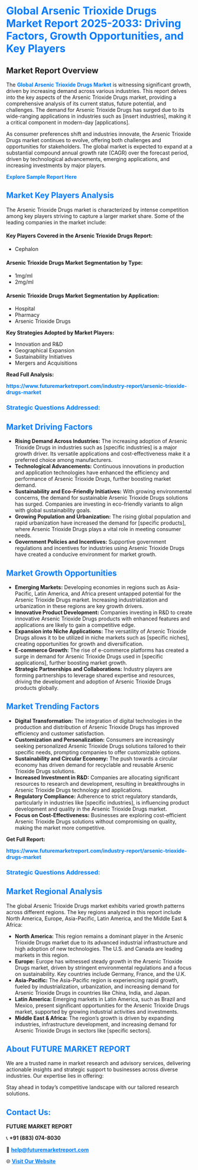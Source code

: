 <h1 style="color: #007BFF;">Global Arsenic Trioxide Drugs Market Report 2025-2033: Driving Factors, Growth Opportunities, and Key Players</h1>

<section id="overview">
<h2>Market Report Overview</h2>
<p>The <a href="https://www.futuremarketreport.com/industry-report/arsenic-trioxide-drugs-market" style="color: #007BFF; text-decoration: none;"><strong>Global Arsenic Trioxide Drugs Market</strong></a> is witnessing significant growth, driven by increasing demand across various industries. This report delves into the key aspects of the Arsenic Trioxide Drugs market, providing a comprehensive analysis of its current status, future potential, and challenges. The demand for Arsenic Trioxide Drugs has surged due to its wide-ranging applications in industries such as [insert industries], making it a critical component in modern-day [applications].</p>
<p>As consumer preferences shift and industries innovate, the Arsenic Trioxide Drugs market continues to evolve, offering both challenges and opportunities for stakeholders. The global market is expected to expand at a substantial compound annual growth rate (CAGR) over the forecast period, driven by technological advancements, emerging applications, and increasing investments by major players.</p>
</section>

<section id="overview">
<p><a href="https://www.futuremarketreport.com/request-sample/reportId=122740" style="color: #007BFF; text-decoration: none;"><strong>Explore Sample Report Here</strong></a></p>
</section>

<section id="key-players">
<h2 style="color: #007BFF;">Market Key Players Analysis</h2>
<p>The Arsenic Trioxide Drugs market is characterized by intense competition among key players striving to capture a larger market share. Some of the leading companies in the market include:</p>
<h4>Key Players Covered in the Arsenic Trioxide Drugs Report:</h4>
<ul><li>Cephalon</li></ul>
<h4>Arsenic Trioxide Drugs Market Segmentation by Type:</h4>
<ul><li>1mg/ml</li><li>2mg/ml</li></ul>

<h4>Arsenic Trioxide Drugs Market Segmentation by Application:</h4>
<ul><li>Hospital</li><li>Pharmacy</li><li>Arsenic Trioxide Drugs</li></ul>
<p><strong>Key Strategies Adopted by Market Players:</strong></p>
<ul>
<li>Innovation and R&D</li>
<li>Geographical Expansion</li>
<li>Sustainability Initiatives</li>
<li>Mergers and Acquisitions</li>
</ul>
</section>

<section>
<p><strong>Read Full Analysis: </strong></p><a href="https://www.futuremarketreport.com/industry-report/arsenic-trioxide-drugs-market" style="color: #007BFF; text-decoration: none;"><strong>https://www.futuremarketreport.com/industry-report/arsenic-trioxide-drugs-market</strong></a>
<h3 style="color: #007BFF;">Strategic Questions Addressed:</h3>
</section>

<section id="driving-factors">
<h2 style="color: #007BFF;">Market Driving Factors</h2>
<ul>
<li><strong>Rising Demand Across Industries:</strong> The increasing adoption of Arsenic Trioxide Drugs in industries such as [specific industries] is a major growth driver. Its versatile applications and cost-effectiveness make it a preferred choice among manufacturers.</li>
<li><strong>Technological Advancements:</strong> Continuous innovations in production and application technologies have enhanced the efficiency and performance of Arsenic Trioxide Drugs, further boosting market demand.</li>
<li><strong>Sustainability and Eco-Friendly Initiatives:</strong> With growing environmental concerns, the demand for sustainable Arsenic Trioxide Drugs solutions has surged. Companies are investing in eco-friendly variants to align with global sustainability goals.</li>
<li><strong>Growing Population and Urbanization:</strong> The rising global population and rapid urbanization have increased the demand for [specific products], where Arsenic Trioxide Drugs plays a vital role in meeting consumer needs.</li>
<li><strong>Government Policies and Incentives:</strong> Supportive government regulations and incentives for industries using Arsenic Trioxide Drugs have created a conducive environment for market growth.</li>
</ul>
</section>

<section id="growth-opportunities">
<h2 style="color: #007BFF;">Market Growth Opportunities</h2>
<ul>
<li><strong>Emerging Markets:</strong> Developing economies in regions such as Asia-Pacific, Latin America, and Africa present untapped potential for the Arsenic Trioxide Drugs market. Increasing industrialization and urbanization in these regions are key growth drivers.</li>
<li><strong>Innovative Product Development:</strong> Companies investing in R&D to create innovative Arsenic Trioxide Drugs products with enhanced features and applications are likely to gain a competitive edge.</li>
<li><strong>Expansion into Niche Applications:</strong> The versatility of Arsenic Trioxide Drugs allows it to be utilized in niche markets such as [specific niches], creating opportunities for growth and diversification.</li>
<li><strong>E-commerce Growth:</strong> The rise of e-commerce platforms has created a surge in demand for Arsenic Trioxide Drugs used in [specific applications], further boosting market growth.</li>
<li><strong>Strategic Partnerships and Collaborations:</strong> Industry players are forming partnerships to leverage shared expertise and resources, driving the development and adoption of Arsenic Trioxide Drugs products globally.</li>
</ul>
</section>

<section id="trending-factors">
<h2 style="color: #007BFF;">Market Trending Factors</h2>
<ul>
<li><strong>Digital Transformation:</strong> The integration of digital technologies in the production and distribution of Arsenic Trioxide Drugs has improved efficiency and customer satisfaction.</li>
<li><strong>Customization and Personalization:</strong> Consumers are increasingly seeking personalized Arsenic Trioxide Drugs solutions tailored to their specific needs, prompting companies to offer customizable options.</li>
<li><strong>Sustainability and Circular Economy:</strong> The push towards a circular economy has driven demand for recyclable and reusable Arsenic Trioxide Drugs solutions.</li>
<li><strong>Increased Investment in R&D:</strong> Companies are allocating significant resources to research and development, resulting in breakthroughs in Arsenic Trioxide Drugs technology and applications.</li>
<li><strong>Regulatory Compliance:</strong> Adherence to strict regulatory standards, particularly in industries like [specific industries], is influencing product development and quality in the Arsenic Trioxide Drugs market.</li>
<li><strong>Focus on Cost-Effectiveness:</strong> Businesses are exploring cost-efficient Arsenic Trioxide Drugs solutions without compromising on quality, making the market more competitive.</li>
</ul>
</section>

<section>
<p><strong>Get Full Report: </strong></p><a href="https://www.futuremarketreport.com/industry-report/arsenic-trioxide-drugs-market" style="color: #007BFF; text-decoration: none;"><strong>https://www.futuremarketreport.com/industry-report/arsenic-trioxide-drugs-market</strong></a>
<h3 style="color: #007BFF;">Strategic Questions Addressed:</h3>
</section>


<section id="regional-analysis">
<h2 style="color: #007BFF;">Market Regional Analysis</h2>
<p>The global Arsenic Trioxide Drugs market exhibits varied growth patterns across different regions. The key regions analyzed in this report include North America, Europe, Asia-Pacific, Latin America, and the Middle East & Africa:</p>
<ul>
<li><strong>North America:</strong> This region remains a dominant player in the Arsenic Trioxide Drugs market due to its advanced industrial infrastructure and high adoption of new technologies. The U.S. and Canada are leading markets in this region.</li>
<li><strong>Europe:</strong> Europe has witnessed steady growth in the Arsenic Trioxide Drugs market, driven by stringent environmental regulations and a focus on sustainability. Key countries include Germany, France, and the U.K.</li>
<li><strong>Asia-Pacific:</strong> The Asia-Pacific region is experiencing rapid growth, fueled by industrialization, urbanization, and increasing demand for Arsenic Trioxide Drugs in countries like China, India, and Japan.</li>
<li><strong>Latin America:</strong> Emerging markets in Latin America, such as Brazil and Mexico, present significant opportunities for the Arsenic Trioxide Drugs market, supported by growing industrial activities and investments.</li>
<li><strong>Middle East & Africa:</strong> The region’s growth is driven by expanding industries, infrastructure development, and increasing demand for Arsenic Trioxide Drugs in sectors like [specific sectors].</li>
</ul>
</section>

<footer>
<h2 style="color: #007BFF;">About FUTURE MARKET REPORT</h2>
<p>We are a trusted name in market research and advisory services, delivering actionable insights and strategic support to businesses across diverse industries. Our expertise lies in offering:</p>

<p>Stay ahead in today’s competitive landscape with our tailored research solutions.</p>

<h2 style="color: #007BFF;">Contact Us:</h2>
<p><strong>FUTURE MARKET REPORT</strong></p>
<p>📞 <strong>+91 (883) 074-8030</strong></p>
<p>📧 <strong><a href="mailto:help@futuremarketreport.com" style="color: #007BFF;">help@futuremarketreport.com</a></strong></p>
<p>🌐 <strong><a href="https://www.futuremarketreport.com/" style="color: #007BFF;">Visit Our Website</a></strong></p>
</footer>